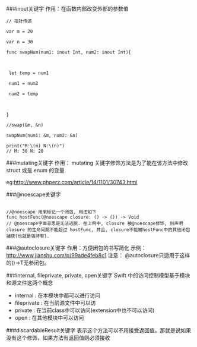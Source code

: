 ###inout关键字
作用：在函数内部改变外部的参数值

``` objc
// 指针传递

var m = 20

var n = 30

func swapNum(num1: inout Int, num2: inout Int){



 let temp = num1

 num1 = num2

 num2 = temp



}

//swap(&m, &n)

swapNum(num1: &m, num2: &n)

print("M:\(m) N:\(n)")
// M: 30 N: 20

```

###mutating关键字
作用： mutating 关键字修饰方法是为了能在该方法中修改 struct 或是 enum 的变量

eg:http://www.phperz.com/article/14/1101/30743.html

###@noescape关键字

``` objc

//@noescape 用来标记一个闭包, 用法如下
func hostFunc(@noescape closure: () -> ()) -> Void
// @noescape字面意思是无法逃脱. 在上例中, closure 被@noescape修饰, 则声明 closure 的生命周期不能超过 hostFunc, 并且, closure不能被hostFunc中的其他闭包捕获(也就是强持有).
```

###@autoclosure关键字
作用：方便闭包的书写简化
示例： http://www.jianshu.com/p/99ade4feb8c1
注意： @autoclosure只适用于这样的()->T无参闭包。



###internal, fileprivate, private, open关键字
Swift 中的访问控制模型基于模块和源文件这两个概念
 - internal : 在本模块中都可以进行访问
 - fileprivate : 在当前源文件中可以访
 - private : 在当前class中可以访问(extension中也不可以访问)
 - open : 在其他模块中可以访问


###discardableResult关键字
表示这个方法可以不用接受返回值。那就是说如果没有这个修饰，如果方法有返回值则必须接收
